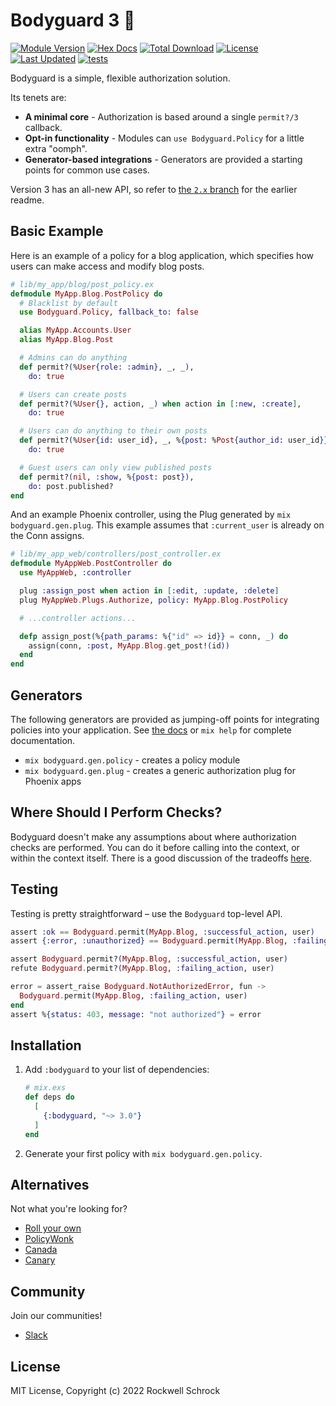 # Bodyguard 3 💪

[![Module Version](https://img.shields.io/hexpm/v/bodyguard.svg)](https://hex.pm/packages/bodyguard)
[![Hex Docs](https://img.shields.io/badge/hex-docs-lightgreen.svg)](https://hexdocs.pm/bodyguard/)
[![Total Download](https://img.shields.io/hexpm/dt/bodyguard.svg)](https://hex.pm/packages/bodyguard)
[![License](https://img.shields.io/hexpm/l/bodyguard.svg)](https://github.com/schrockwell/bodyguard/blob/master/LICENSE)
[![Last Updated](https://img.shields.io/github/last-commit/schrockwell/bodyguard.svg)](https://github.com/schrockwell/bodyguard/commits/master)
[![tests](https://github.com/schrockwell/bodyguard/actions/workflows/tests-v3.yml/badge.svg)](https://github.com/schrockwell/bodyguard/actions)

Bodyguard is a simple, flexible authorization solution. 

Its tenets are:

* **A minimal core** - Authorization is based around a single `permit?/3` callback.
* **Opt-in functionality** - Modules can `use Bodyguard.Policy` for a little extra "oomph".
* **Generator-based integrations** - Generators are provided a starting points for common use cases.

Version 3 has an all-new API, so refer to [the `2.x` branch](https://github.com/schrockwell/bodyguard/tree/2.x) for the earlier readme.


## Basic Example

Here is an example of a policy for a blog application, which specifies how users can make access and modify blog posts.

```elixir
# lib/my_app/blog/post_policy.ex
defmodule MyApp.Blog.PostPolicy do
  # Blacklist by default
  use Bodyguard.Policy, fallback_to: false

  alias MyApp.Accounts.User
  alias MyApp.Blog.Post

  # Admins can do anything
  def permit?(%User{role: :admin}, _, _),
    do: true

  # Users can create posts
  def permit?(%User{}, action, _) when action in [:new, :create],
    do: true

  # Users can do anything to their own posts
  def permit?(%User{id: user_id}, _, %{post: %Post{author_id: user_id}}), 
    do: true

  # Guest users can only view published posts
  def permit?(nil, :show, %{post: post}),
    do: post.published?
end
```

And an example Phoenix controller, using the Plug generated by `mix bodyguard.gen.plug`. This example assumes that `:current_user` is already on the Conn assigns.

```elixir
# lib/my_app_web/controllers/post_controller.ex
defmodule MyAppWeb.PostController do
  use MyAppWeb, :controller

  plug :assign_post when action in [:edit, :update, :delete]
  plug MyAppWeb.Plugs.Authorize, policy: MyApp.Blog.PostPolicy

  # ...controller actions...

  defp assign_post(%{path_params: %{"id" => id}} = conn, _) do
    assign(conn, :post, MyApp.Blog.get_post!(id))
  end
end
```

## Generators

The following generators are provided as jumping-off points for integrating policies into your application. See [the docs](https://hexdocs.pm/bodyguard/) or `mix help` for complete documentation.

* `mix bodyguard.gen.policy` - creates a policy module
* `mix bodyguard.gen.plug` - creates a generic authorization plug for Phoenix apps

## Where Should I Perform Checks?

Bodyguard doesn't make any assumptions about where authorization checks are performed. You can do it before calling into the context, or within the context itself. There is a good discussion of the tradeoffs [here](https://dockyard.com/blog/2017/08/01/authorization-for-phoenix-contexts).

## Testing

Testing is pretty straightforward – use the `Bodyguard` top-level API.

```elixir
assert :ok == Bodyguard.permit(MyApp.Blog, :successful_action, user)
assert {:error, :unauthorized} == Bodyguard.permit(MyApp.Blog, :failing_action, user)

assert Bodyguard.permit?(MyApp.Blog, :successful_action, user)
refute Bodyguard.permit?(MyApp.Blog, :failing_action, user)

error = assert_raise Bodyguard.NotAuthorizedError, fun ->
  Bodyguard.permit(MyApp.Blog, :failing_action, user)
end
assert %{status: 403, message: "not authorized"} = error
```

## Installation

1. Add `:bodyguard` to your list of dependencies:

    ```elixir
    # mix.exs
    def deps do
      [
        {:bodyguard, "~> 3.0"}
      ]
    end
    ```

2. Generate your first policy with `mix bodyguard.gen.policy`.

## Alternatives

Not what you're looking for?

- [Roll your own](https://dockyard.com/blog/2017/08/01/authorization-for-phoenix-contexts)
- [PolicyWonk](https://github.com/boydm/policy_wonk)
- [Canada](https://github.com/jarednorman/canada)
- [Canary](https://github.com/cpjk/canary)

## Community

Join our communities!

- [Slack](https://elixir-lang.slack.com/messages/CHMTNPSEN/)

## License

MIT License, Copyright (c) 2022 Rockwell Schrock
